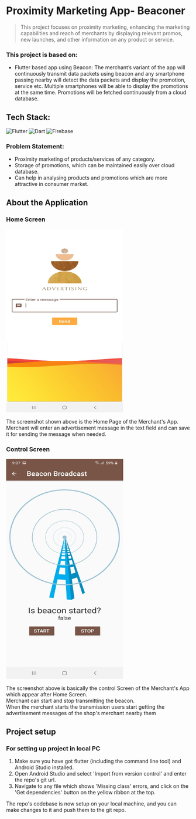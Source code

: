 # Proximity Marketing App- Beaconer
>This project focuses on proximity marketing, enhancing the marketing capabilities and reach of merchants by displaying relevant promos, new launches, and other information on any product or service.
### This project is based on:
* Flutter based app using Beacon:  The merchant’s variant of the app will continuously transmit data packets using beacon and any smartphone passing nearby will detect the data packets and display the promotion, service etc.  Multiple smartphones will be able to display the promotions at the same time. Promotions will be fetched continuously from a cloud database.
## Tech Stack:
<img alt="Flutter" src="https://img.shields.io/badge/Flutter%20-%2302569B.svg?&style=for-the-badge&logo=Flutter&logoColor=white" />	<img alt="Dart" src="https://img.shields.io/badge/dart-%230175C2.svg?&style=for-the-badge&logo=dart&logoColor=white"/>  <img alt="Firebase" src="https://img.shields.io/badge/firebase%20-%23039BE5.svg?&style=for-the-badge&logo=firebase"/>	

### Problem Statement:
* Proximity marketing of products/services of any category.
* Storage of promotions, which can be maintained easily over cloud database.
* Can help in analysing products and promotions which are more attractive in consumer market.

## About the Application

### Home Screen
<img src="homescreen.jpeg" width="320" height="500">

The screenshot shown above is the Home Page of the Merchant's App.<br/>
Merchant will enter an advertisement message in the text field and can save it for sending the message when needed. <br/>


### Control Screen

<img src="secondroute.jpeg" width="320" height="600">

The screenshot above is basically the control Screen of the Merchant's App which appear after Home Screen. <br/>
Merchant can start and stop transmitting the beacon. <br/>
When the merchant starts the transmission users start getting the advertisement messages of the shop's merchant nearby them


## Project setup
### For setting up project in local PC
1. Make sure you have got flutter (including the command line tool) and Android Studio installed.
2. Open Android Studio and select 'Import from version control' and enter the repo's git url.
3. Navigate to any file which shows 'Missing class' errors, and click on the 'Get dependencies' button
   on the yellow ribbon at the top.

The repo's codebase is now setup on your local machine, and you can make changes to it and push them to the git repo.
